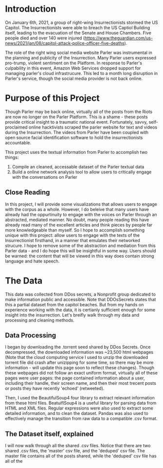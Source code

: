 # Introduction

On January 6th, 2021, a group of right-wing Insurrectionists stormed the US Capitol. The Insurrectionists were able to breach the US Captiol Building itself, leading to the evacuation of the Senate and House Chambers. Five people died and over 140 were injured (https://www.theguardian.com/us-news/2021/jan/08/capitol-attack-police-officer-five-deaths).

The role of the right wing social media website Parler was instrumental in the planning and publicity of the Insurrection. Many Parler users expressed pro-trump, violent sentiment on the Platform. In response to Parler's culpability in this event, Amazon Web Services dropped support for managing parler's cloud infrastrucure. This led to a month long disruption in Parler's service, though the social media provider is not back online.

# Purpose of this Project

Though Parler may be back online, virtually all of the posts from the Riots are now no longer on the Parler Platform. This is a shame - these posts provide critical insight to a traumatic national event. Fortunately, savvy, self-proclaimed online hacktivists scraped the parler website for text and videos during the Insurrection. The videos from Parler have been coupled with open source facial identification software to hold the insurrectionists accountable.

This project uses the textual information from Parler to accomplish two things:

1) Compile an cleaned, accessable dataset of the Parler textual data
2) Build a online network analysis tool to allow users to critically engage with the conversations on Parler

## Close Reading

In this project, I will provide some visualizations that allows users to engage with the corpus as a whole. However, I do beleive that many users have already had the oppurtinuity to engage with the voices on Parler through an abstracted, mediated manner. No doubt, many people reading this have already read many of the excellent articles and think pieces by people far more knowledgeable than myself. So I hope to accomplish something unique with this project: allow users to engage with the texts of the Insurrectionist firsthand, in a manner that emulates their networked strucure. I hope to remove some of the abstraction and mediation from this Parler data - and I do hope this will be insightful in some way. Users should be warned: the content that will be viewed in this way does contain strong language and hate speech.

# The Data

This data was collected from DDos secrets, a Nonprofit group dedicated to make information public and accessible. Note that DDOsSecrets states that this a partial dataset from the capitol beaches. But from my hands on experience working with the data, it is certianly sufficient enough for some insight into the insurrection.  Let's breifly walk through my data and processing and cleaning methods.

## Data Processing

I began by downloading the .torrent seed shared by DDos Secrets. Once decompressed, the downloaded information was ~23,500 html webpages (Note that the cloud computing service I used to unzip the downloaded torrent file did crash after unizipping for some time, so there may be more information - will update this page soon to reflect these changes). Though these webpages did not follow an exact uniform format, virtually all of these pages were user pages: the page contained information about a user, including their handle, their screen name, and then their most trecent posts or posts they have recently 'echoed' (retweeted).

Then, I used the BeautifulSoup4 four library to extract relevant information from these html files. BeatuiflSoup4 is a useful library for parsing data from HTML and XML files. Regular expressions were also used to extract some detailed information, and to clean the dataset. Pandas was also used to effectively manage the transition from raw data to a compatible .csv format.

## The Dataset itself, explained

I will now walk through all the shared .csv files. Notice that there are two shared .csv files, the 'master' csv file, and the 'deduped' csv file. The master file contains all of the posts shared, while the 'deduped' csv file has all of the






